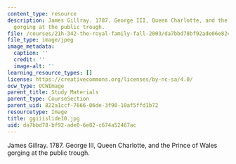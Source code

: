 ```yaml
---
content_type: resource
description: James Gillray. 1787. George III, Queen Charlotte, and the Prince of Wales
  gorging at the public trough.
file: /courses/21h-342-the-royal-family-fall-2003/da7bbd78bf92ade06e82c674a52467ac_ggiiislide10.jpg
file_type: image/jpeg
image_metadata:
  caption: ''
  credit: ''
  image-alt: ''
learning_resource_types: []
license: https://creativecommons.org/licenses/by-nc-sa/4.0/
ocw_type: OCWImage
parent_title: Study Materials
parent_type: CourseSection
parent_uid: 822a1ccf-7666-06de-3f90-10af5ffd1b72
resourcetype: Image
title: ggiiislide10.jpg
uid: da7bbd78-bf92-ade0-6e82-c674a52467ac
---
```

James Gillray. 1787. George III, Queen Charlotte, and the Prince of Wales gorging at the public trough.